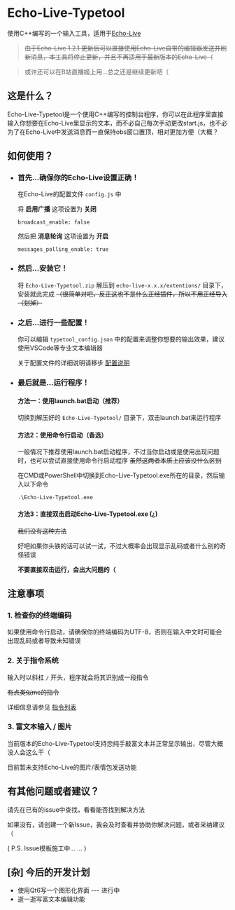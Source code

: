 # Echo-Live-Typetool

使用C++编写的一个输入工具，适用于[Echo-Live](https://github.com/sheep-realms/Echo-Live)

>~~由于Echo-Live 1.2.1 更新后可以直接使用Echo-Live自带的编辑器发送并刷新消息，本工具将停止更新，并且不再适用于最新版本的Echo-Live（~~ 

>或许还可以在B站直播姬上用...总之还是继续更新吧（



## 这是什么？

Echo-Live-Typetool是一个使用C++编写的控制台程序，你可以在此程序里直接输入你想要在Echo-Live里显示的文本，而不必自己每次手动更改start.js，也不必为了在Echo-Live中发送消息而一直保持obs窗口置顶，相对更加方便（大概？


## 如何使用？

- ### 首先...确保你的Echo-Live设置正确！

    在Echo-Live的配置文件 `config.js` 中

    将 **启用广播** 这项设置为 **关闭**

    `broadcast_enable: false`

    然后把 **消息轮询** 这项设置为 **开启**

    `messages_polling_enable: true`

- ### 然后...安装它！

    将 `Echo-Live-Typetool.zip` 解压到 `echo-live-x.x.x/extentions/` 目录下，安装就此完成 ~~（很简单对吧，反正这也不是什么正经插件，所以不用正经导入（划掉）~~

- ### 之后...进行一些配置！

    你可以编辑 `typetool_config.json` 中的配置来调整你想要的输出效果，建议使用VSCode等专业文本编辑器

    关于配置文件的详细说明请移步 [配置说明](https://github.com/RaySky-Rt/Echo-Live-Typetool/blob/master/docs/CONFIG_DOCS.md)

- ### 最后就是...运行程序！
    #### 方法一：使用launch.bat启动（推荐）

    切换到解压好的 `Echo-Live-Typetool/` 目录下，双击launch.bat来运行程序

    #### 方法2：使用命令行启动（备选）

    一般情况下推荐使用launch.bat启动程序，不过当你启动或是使用出现问题时，也可以尝试直接使用命令行启动程序 ~~虽然这两者本质上应该没什么区别~~

    在CMD或PowerShell中切换到Echo-Live-Typetool.exe所在的目录，然后输入以下命令

    `.\Echo-Live-Typetool.exe`

    #### 方法3：直接双击启动Echo-Live-Typetool.exe (¿)

    ~~我们没有这种方法~~ 
    
    好吧如果你头铁的话可以试一试，不过大概率会出现显示乱码或者什么别的奇怪错误 
    
    **不要直接双击运行，会出大问题的（**

## 注意事项

### **1.** 检查你的终端编码

如果使用命令行启动，请确保你的终端编码为UTF-8，否则在输入中文时可能会出现乱码或者导致未知错误

### **2.** 关于指令系统


输入时以斜杠 `/` 开头，程序就会将其识别成一段指令

~~有点类似mc的指令~~

详细信息请参见 [指令列表](https://github.com/RaySky-Rt/Echo-Live-Typetool/blob/master/docs/COMMANDS.md)

### **3.** 富文本输入 / 图片

当前版本的Echo-Live-Typetool支持您纯手敲富文本并正常显示输出，尽管大概没人会这么干（

目前暂未支持Echo-Live的图片/表情包发送功能

## 有其他问题或者建议？

请先在已有的issue中查找，看看能否找到解决方法

如果没有，请创建一个新Issue，我会及时查看并协助你解决问题，或者采纳建议（

( P.S. Issue模板施工中... ... )

## [杂] 今后的开发计划

- 使用Qt6写一个图形化界面 --- 进行中
- 逝一逝写富文本编辑功能